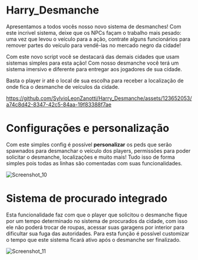# Harry_Desmanche

Apresentamos a todos vocês nosso novo sistema de desmanches! Com este incrivel sistema, deixe que os NPCs façam o trabalho mais pesado: uma vez que levou o veículo para a ação, contrate alguns funcionários para remover partes do veículo para vendê-las no mercado negro da cidade!

Com este novo script você se destacará das demais cidades que usam sistemas simples para esta ação! Com nosso desmanche você terá um sistema imersivo e diferente para entregar aos jogadores de sua cidade.

Basta o player ir até o local de sua escolha para receber a localização de onde fica o desmanche de veículos da cidade.

https://github.com/SylvioLeonZanotti/Harry_Desmanche/assets/123652053/a74c8d42-8347-42c5-84aa-19f83388f7ae

# Configurações e personalização

Com este simples config é possível **personalizar** os peds que serão spawnados para desmanchar o veículo dos players, permissões para poder solicitar o desmanche, localizações e muito mais! Tudo isso de forma simples pois todas as linhas são comentadas com suas funcionalidades.

![Screenshot_10](https://github.com/SylvioLeonZanotti/Harry_Desmanche/assets/123652053/1970bc18-e7f5-42b5-83aa-a85c61ea9597)

# Sistema de procurado integrado

Esta funcionalidade faz com que o player que solicitou o desmanche fique por um tempo determinado no sistema de procurados da cidade, com isso ele não poderá trocar de roupas, acessar suas garagens por interior para dificultar sua fuga das autoridades. Para esta função é possível customizar o tempo que este sistema ficará ativo após o desmanche ser finalizado.

![Screenshot_11](https://github.com/SylvioLeonZanotti/Harry_Desmanche/assets/123652053/772da704-0f71-4952-8722-b55349c10bfb)
